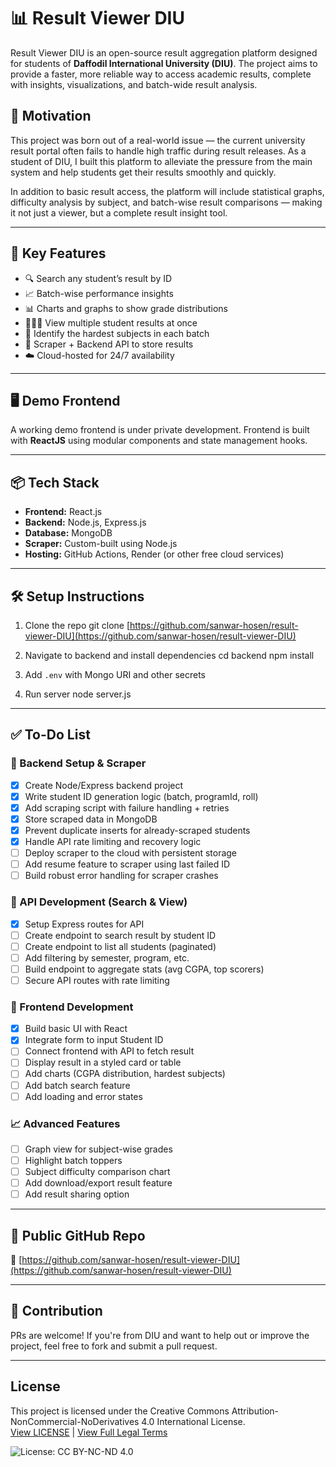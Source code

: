 # 📊 Result Viewer DIU

Result Viewer DIU is an open-source result aggregation platform designed for students of **Daffodil International University (DIU)**. The project aims to provide a faster, more reliable way to access academic results, complete with insights, visualizations, and batch-wide result analysis.

## 🚀 Motivation

This project was born out of a real-world issue — the current university result portal often fails to handle high traffic during result releases. As a student of DIU, I built this platform to alleviate the pressure from the main system and help students get their results smoothly and quickly.

In addition to basic result access, the platform will include statistical graphs, difficulty analysis by subject, and batch-wise result comparisons — making it not just a viewer, but a complete result insight tool.

---

## 🧠 Key Features

- 🔍 Search any student’s result by ID
- 📈 Batch-wise performance insights
- 📊 Charts and graphs to show grade distributions
- 🧑‍🤝‍🧑 View multiple student results at once
- 🧠 Identify the hardest subjects in each batch
- 🔐 Scraper + Backend API to store results
- ☁️ Cloud-hosted for 24/7 availability

---

## 🖥️ Demo Frontend

A working demo frontend is under private development. Frontend is built with **ReactJS** using modular components and state management hooks.

---

## 📦 Tech Stack

- **Frontend:** React.js
- **Backend:** Node.js, Express.js
- **Database:** MongoDB
- **Scraper:** Custom-built using Node.js
- **Hosting:** GitHub Actions, Render (or other free cloud services)

---

## 🛠️ Setup Instructions

1. Clone the repo
git clone [https://github.com/sanwar-hosen/result-viewer-DIU](https://github.com/sanwar-hosen/result-viewer-DIU)

2. Navigate to backend and install dependencies
cd backend
npm install

3. Add `.env` with Mongo URI and other secrets

4. Run server
node server.js


---

## ✅ To-Do List

### 🧹 Backend Setup & Scraper

- [x] Create Node/Express backend project
- [x] Write student ID generation logic (batch, programId, roll)
- [x] Add scraping script with failure handling + retries
- [x] Store scraped data in MongoDB
- [x] Prevent duplicate inserts for already-scraped students
- [x] Handle API rate limiting and recovery logic
- [ ] Deploy scraper to the cloud with persistent storage
- [ ] Add resume feature to scraper using last failed ID
- [ ] Build robust error handling for scraper crashes

### 🔌 API Development (Search & View)

- [x] Setup Express routes for API
- [ ] Create endpoint to search result by student ID
- [ ] Create endpoint to list all students (paginated)
- [ ] Add filtering by semester, program, etc.
- [ ] Build endpoint to aggregate stats (avg CGPA, top scorers)
- [ ] Secure API routes with rate limiting

### 🎨 Frontend Development

- [x] Build basic UI with React
- [x] Integrate form to input Student ID
- [ ] Connect frontend with API to fetch result
- [ ] Display result in a styled card or table
- [ ] Add charts (CGPA distribution, hardest subjects)
- [ ] Add batch search feature
- [ ] Add loading and error states

### 📈 Advanced Features

- [ ] Graph view for subject-wise grades
- [ ] Highlight batch toppers
- [ ] Subject difficulty comparison chart
- [ ] Add download/export result feature
- [ ] Add result sharing option

---

## 📎 Public GitHub Repo

🔗 [https://github.com/sanwar-hosen/result-viewer-DIU](https://github.com/sanwar-hosen/result-viewer-DIU)

---

## 🙌 Contribution

PRs are welcome! If you're from DIU and want to help out or improve the project, feel free to fork and submit a pull request.

---


## License

This project is licensed under the Creative Commons Attribution-NonCommercial-NoDerivatives 4.0 International License.  
[View LICENSE](./LICENSE.md) | [View Full Legal Terms](https://creativecommons.org/licenses/by-nc-nd/4.0/legalcode)

![License: CC BY-NC-ND 4.0](https://img.shields.io/badge/License-CC%20BY--NC--ND%204.0-lightgrey.svg)
